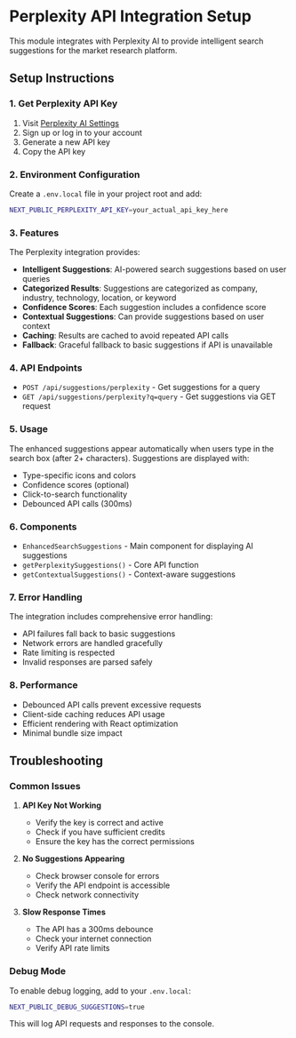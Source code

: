 # Perplexity API Integration Setup

This module integrates with Perplexity AI to provide intelligent search suggestions for the market research platform.

## Setup Instructions

### 1. Get Perplexity API Key

1. Visit [Perplexity AI Settings](https://www.perplexity.ai/settings/api)
2. Sign up or log in to your account
3. Generate a new API key
4. Copy the API key

### 2. Environment Configuration

Create a `.env.local` file in your project root and add:

```bash
NEXT_PUBLIC_PERPLEXITY_API_KEY=your_actual_api_key_here
```

### 3. Features

The Perplexity integration provides:

- **Intelligent Suggestions**: AI-powered search suggestions based on user queries
- **Categorized Results**: Suggestions are categorized as company, industry, technology, location, or keyword
- **Confidence Scores**: Each suggestion includes a confidence score
- **Contextual Suggestions**: Can provide suggestions based on user context
- **Caching**: Results are cached to avoid repeated API calls
- **Fallback**: Graceful fallback to basic suggestions if API is unavailable

### 4. API Endpoints

- `POST /api/suggestions/perplexity` - Get suggestions for a query
- `GET /api/suggestions/perplexity?q=query` - Get suggestions via GET request

### 5. Usage

The enhanced suggestions appear automatically when users type in the search box (after 2+ characters). Suggestions are displayed with:

- Type-specific icons and colors
- Confidence scores (optional)
- Click-to-search functionality
- Debounced API calls (300ms)

### 6. Components

- `EnhancedSearchSuggestions` - Main component for displaying AI suggestions
- `getPerplexitySuggestions()` - Core API function
- `getContextualSuggestions()` - Context-aware suggestions

### 7. Error Handling

The integration includes comprehensive error handling:

- API failures fall back to basic suggestions
- Network errors are handled gracefully
- Rate limiting is respected
- Invalid responses are parsed safely

### 8. Performance

- Debounced API calls prevent excessive requests
- Client-side caching reduces API usage
- Efficient rendering with React optimization
- Minimal bundle size impact

## Troubleshooting

### Common Issues

1. **API Key Not Working**
   - Verify the key is correct and active
   - Check if you have sufficient credits
   - Ensure the key has the correct permissions

2. **No Suggestions Appearing**
   - Check browser console for errors
   - Verify the API endpoint is accessible
   - Check network connectivity

3. **Slow Response Times**
   - The API has a 300ms debounce
   - Check your internet connection
   - Verify API rate limits

### Debug Mode

To enable debug logging, add to your `.env.local`:

```bash
NEXT_PUBLIC_DEBUG_SUGGESTIONS=true
```

This will log API requests and responses to the console. 